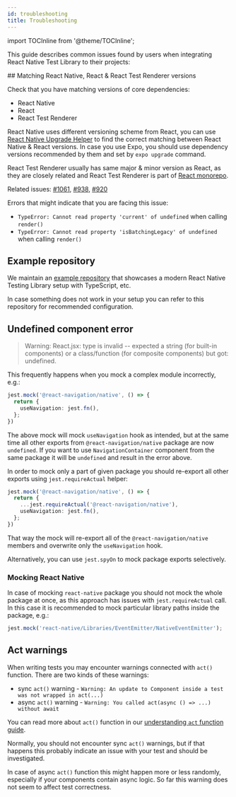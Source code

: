 ```yaml
---
id: troubleshooting
title: Troubleshooting
---
```

import TOCInline from '@theme/TOCInline';

This guide describes common issues found by users when integrating React Native Test Library to their projects:

<TOCInline toc={toc} />
## Matching React Native, React & React Test Renderer versions

Check that you have matching versions of core dependencies:

- React Native
- React
- React Test Renderer

React Native uses different versioning scheme from React, you can use [React Native Upgrade Helper](https://react-native-community.github.io/upgrade-helper/) to find the correct matching between React Native & React versions. In case you use Expo, you should use dependency versions recommended by them and set by `expo upgrade` command.

React Test Renderer usually has same major & minor version as React, as they are closely related and React Test Renderer is part of [React monorepo](https://github.com/facebook/react).

Related issues: [#1061](https://github.com/callstack/react-native-testing-library/issues/1061), [#938](https://github.com/callstack/react-native-testing-library/issues/938), [#920](https://github.com/callstack/react-native-testing-library/issues/920)

Errors that might indicate that you are facing this issue:

- `TypeError: Cannot read property 'current' of undefined` when calling `render()`
- `TypeError: Cannot read property 'isBatchingLegacy' of undefined` when calling `render()`

## Example repository

We maintain an [example repository](https://github.com/callstack/react-native-testing-library/tree/main/examples/basic) that showcases a modern React Native Testing Library setup with TypeScript, etc.

In case something does not work in your setup you can refer to this repository for recommended configuration.

## Undefined component error

> Warning: React.jsx: type is invalid -- expected a string (for built-in components) or a class/function (for composite components) but got: undefined.

This frequently happens when you mock a complex module incorrectly, e.g.:

```ts
jest.mock('@react-navigation/native', () => {
  return {
    useNavigation: jest.fn(),
  };
})
```

The above mock will mock `useNavigation` hook as intended, but at the same time all other exports from `@react-navigation/native` package are now `undefined`. If you want to use `NavigationContainer` component from the same package it will be `undefined` and result in the error above.

In order to mock only a part of given package you should re-export all other exports using `jest.requireActual` helper:

```ts
jest.mock('@react-navigation/native', () => {
  return {
    ...jest.requireActual('@react-navigation/native'),
    useNavigation: jest.fn(),
  };
})
```

That way the mock will re-export all of the `@react-navigation/native` members and overwrite only the `useNavigation` hook.

Alternatively, you can use `jest.spyOn` to mock package exports selectively.

### Mocking React Native

In case of mocking `react-native` package you should not mock the whole package at once, as this approach has issues with `jest.requireActual` call. In this case it is recommended to mock particular library paths inside the package, e.g.:

```ts
jest.mock('react-native/Libraries/EventEmitter/NativeEventEmitter');
```

## Act warnings

When writing tests you may encounter warnings connected with `act()` function. There are two kinds of these warnings:

- sync `act()` warning - `Warning: An update to Component inside a test was not wrapped in act(...)`
- async `act()` warning - `Warning: You called act(async () => ...) without await`

You can read more about `act()` function in our [understanding `act` function guide](https://callstack.github.io/react-native-testing-library/docs/understanding-act).

Normally, you should not encounter sync `act()` warnings, but if that happens this probably indicate an issue with your test and should be investigated.

In case of async `act()` function this might happen more or less randomly, especially if your components contain async logic. So far this warning does not seem to affect test correctness.
